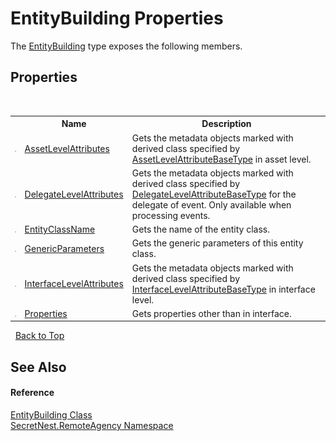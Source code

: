 # EntityBuilding Properties
 

The <a href="T_SecretNest_RemoteAgency_EntityBuilding">EntityBuilding</a> type exposes the following members.


## Properties
&nbsp;<table><tr><th></th><th>Name</th><th>Description</th></tr><tr><td>![Public property](media/pubproperty.gif "Public property")</td><td><a href="P_SecretNest_RemoteAgency_EntityBuilding_AssetLevelAttributes">AssetLevelAttributes</a></td><td>
Gets the metadata objects marked with derived class specified by <a href="P_SecretNest_RemoteAgency_EntityCodeBuilderBase_AssetLevelAttributeBaseType">AssetLevelAttributeBaseType</a> in asset level.</td></tr><tr><td>![Public property](media/pubproperty.gif "Public property")</td><td><a href="P_SecretNest_RemoteAgency_EntityBuilding_DelegateLevelAttributes">DelegateLevelAttributes</a></td><td>
Gets the metadata objects marked with derived class specified by <a href="P_SecretNest_RemoteAgency_EntityCodeBuilderBase_DelegateLevelAttributeBaseType">DelegateLevelAttributeBaseType</a> for the delegate of event. Only available when processing events.</td></tr><tr><td>![Public property](media/pubproperty.gif "Public property")</td><td><a href="P_SecretNest_RemoteAgency_EntityBuilding_EntityClassName">EntityClassName</a></td><td>
Gets the name of the entity class.</td></tr><tr><td>![Public property](media/pubproperty.gif "Public property")</td><td><a href="P_SecretNest_RemoteAgency_EntityBuilding_GenericParameters">GenericParameters</a></td><td>
Gets the generic parameters of this entity class.</td></tr><tr><td>![Public property](media/pubproperty.gif "Public property")</td><td><a href="P_SecretNest_RemoteAgency_EntityBuilding_InterfaceLevelAttributes">InterfaceLevelAttributes</a></td><td>
Gets the metadata objects marked with derived class specified by <a href="P_SecretNest_RemoteAgency_EntityCodeBuilderBase_InterfaceLevelAttributeBaseType">InterfaceLevelAttributeBaseType</a> in interface level.</td></tr><tr><td>![Public property](media/pubproperty.gif "Public property")</td><td><a href="P_SecretNest_RemoteAgency_EntityBuilding_Properties">Properties</a></td><td>
Gets properties other than in interface.</td></tr></table>&nbsp;
<a href="#entitybuilding-properties">Back to Top</a>

## See Also


#### Reference
<a href="T_SecretNest_RemoteAgency_EntityBuilding">EntityBuilding Class</a><br /><a href="N_SecretNest_RemoteAgency">SecretNest.RemoteAgency Namespace</a><br />